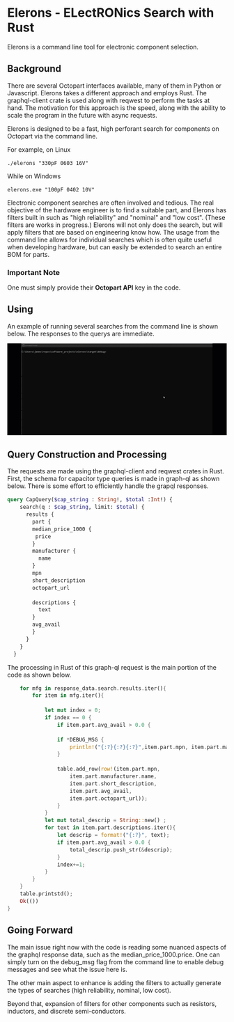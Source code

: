# Elerons - ELectRONics Search with Rust 
Elerons is a command line tool for electronic component selection.  

## Background

There are several Octopart interfaces available, many of them in Python or Javascript. Elerons takes a different approach and employs Rust. The graphql-client crate is used along with reqwest to perform the tasks at hand. The motivation for this approach is the speed, along with the ability to scale the program in the future with async requests. 

Elerons is designed to be a fast, high perforant search for components on Octopart via the command line. 

For example, on Linux

```Terminal
./elerons "330pF 0603 16V" 
```
While on Windows

```Terminal
elerons.exe "100pF 0402 10V" 
```

Electronic component searches are often involved and tedious. The real objective of the hardware engineer is to find a suitable part, and Elerons has filters built in such as "high reliability" and "nominal" and "low cost". (These filters are works in progress.) Elerons will not only does the search, but will apply filters that are based on engineering know how. The usage from the command line allows for individual searches which is often quite useful when developing hardware, but can easily be extended to search an entire BOM for parts. 

### Important Note
One must simply provide their **Octopart API** key in the code. 

## Using 

An example of running several searches from the command line is shown below. The responses to the querys are immediate.  

<img src="media/Elerons.gif">

## Query Construction and Processing 

The requests are made using the graphql-client and reqwest crates in Rust. First, the schema for capacitor type queries is made in graph-ql as shown below.  There is some effort to efficiently handle the grapql responses. 

```graphql 
query CapQuery($cap_string : String!, $total :Int!) {
    search(q : $cap_string, limit: $total) {
      results {
        part {
        median_price_1000 {
         price
        }
        manufacturer {
          name
        }
        mpn
        short_description
        octopart_url

        descriptions {
          text
        }
        avg_avail
        }
      }
    }
  }
```
The processing in Rust of this graph-ql request is the main portion of the code as shown below. 

```Rust 
    for mfg in response_data.search.results.iter(){
        for item in mfg.iter(){

            let mut index = 0; 
            if index == 0 {
                if item.part.avg_avail > 0.0 {
                
                if *DEBUG_MSG {
                    println!("{:?}{:?}{:?}",item.part.mpn, item.part.manufacturer.name, item.part.short_description);
                }
            
                table.add_row(row!(item.part.mpn, 
                    item.part.manufacturer.name, 
                    item.part.short_description, 
                    item.part.avg_avail,
                    item.part.octopart_url));
                }
            }
            let mut total_descrip = String::new() ;
            for text in item.part.descriptions.iter(){
                let descrip = format!("{:?}", text);
                if item.part.avg_avail > 0.0 {
                    total_descrip.push_str(&descrip);
                }
                index+=1; 
            }
        }
    }
    table.printstd();
    Ok(())
}
```
## Going Forward

The main issue right now with the code is reading some nuanced aspects of the graphql response data, such as the median_price_1000.price. One can simply turn on the debug_msg flag from the command line to enable debug messages and see what the issue here is. 

The other main aspect to enhance is adding the filters to actually generate the types of searches (high reliability, nominal, low cost). 

Beyond that, expansion of filters for other components such as resistors, inductors, and discrete semi-conductors. 







